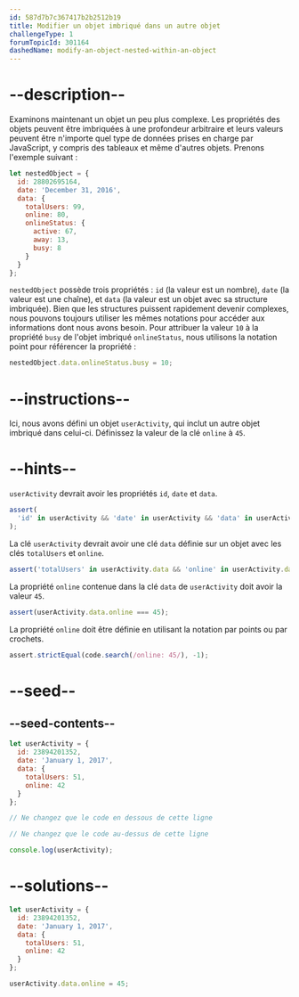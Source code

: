 ```yaml
---
id: 587d7b7c367417b2b2512b19
title: Modifier un objet imbriqué dans un autre objet
challengeType: 1
forumTopicId: 301164
dashedName: modify-an-object-nested-within-an-object
---
```


# --description--

Examinons maintenant un objet un peu plus complexe. Les propriétés des objets peuvent être imbriquées à une profondeur arbitraire et leurs valeurs peuvent être n'importe quel type de données prises en charge par JavaScript, y compris des tableaux et même d'autres objets. Prenons l'exemple suivant :

```js
let nestedObject = {
  id: 28802695164,
  date: 'December 31, 2016',
  data: {
    totalUsers: 99,
    online: 80,
    onlineStatus: {
      active: 67,
      away: 13,
      busy: 8
    }
  }
};
```

`nestedObject` possède trois propriétés : `id` (la valeur est un nombre), `date` (la valeur est une chaîne), et `data` (la valeur est un objet avec sa structure imbriquée). Bien que les structures puissent rapidement devenir complexes, nous pouvons toujours utiliser les mêmes notations pour accéder aux informations dont nous avons besoin. Pour attribuer la valeur `10` à la propriété `busy` de l'objet imbriqué `onlineStatus`, nous utilisons la notation point pour référencer la propriété :

```js
nestedObject.data.onlineStatus.busy = 10;
```

# --instructions--

Ici, nous avons défini un objet `userActivity`, qui inclut un autre objet imbriqué dans celui-ci. Définissez la valeur de la clé `online` à `45`.

# --hints--

`userActivity` devrait avoir les propriétés `id`, `date` et `data`.

```js
assert(
  'id' in userActivity && 'date' in userActivity && 'data' in userActivity
);
```

La clé `userActivity` devrait avoir une clé `data` définie sur un objet avec les clés `totalUsers` et `online`.

```js
assert('totalUsers' in userActivity.data && 'online' in userActivity.data);
```

La propriété `online` contenue dans la clé `data` de `userActivity` doit avoir la valeur `45`.

```js
assert(userActivity.data.online === 45);
```

La propriété `online` doit être définie en utilisant la notation par points ou par crochets.

```js
assert.strictEqual(code.search(/online: 45/), -1);
```

# --seed--

## --seed-contents--

```js
let userActivity = {
  id: 23894201352,
  date: 'January 1, 2017',
  data: {
    totalUsers: 51,
    online: 42
  }
};

// Ne changez que le code en dessous de cette ligne

// Ne changez que le code au-dessus de cette ligne

console.log(userActivity);
```

# --solutions--

```js
let userActivity = {
  id: 23894201352,
  date: 'January 1, 2017',
  data: {
    totalUsers: 51,
    online: 42
  }
};

userActivity.data.online = 45;
```
